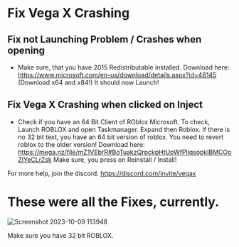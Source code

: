 # Fix Vega X Crashing


## Fix not Launching Problem / Crashes when opening
- Make sure, that you have 2015 Redistributable installed. Download here: https://www.microsoft.com/en-us/download/details.aspx?id=48145 (Download x64 and x84!)
It should now Launch!

## Fix Vega X Crashing when clicked on Inject
- Check if you have an 64 Bit Client of ROblox Microsoft. To check, Launch ROBLOX and open Taskmanager. Expand then Roblox. If there is no 32 bit text, you have an 64 bit version of roblox. You need to revert roblox to the older version! Download here: https://mega.nz/file/mZ1VEbrR#BoTuakzQrpckpHtUpWfPljqsopkIBMCOoZlYeCLrZsk Make sure, you press on Reinstall / Install!

For more help, join the discord. https://discord.com/invite/vegax

# These were all the Fixes, currently.





![Screenshot 2023-10-09 113948](https://github.com/1onePas/Vega-X-Fix/assets/105048898/b3c3926e-80e9-4984-8538-a01b1befc730) 

Make sure you have 32 bit ROBLOX.
